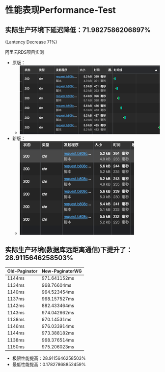 # 性能表现Performance-Test

## 实际生产环境下延迟降低：71.9827586206897%

(Lantency Decrease 71%)

阿里云RDS项目实测

- 原版：
    - ![img_1.png](img_1.png)
- 新版：
    - ![img.png](img.png)

## 实际生产环境(数据库远距离通信)下提升了：28.9115646258503%

| Old-Paginator | New-PaginatorWG |
|---------------|-----------------|
| 1144ms        | 971.641152ms    |          
| 1134ms        | 968.76604ms     |
| 1140ms        | 964.523454ms    |
| 1137ms        | 968.157527ms    |
| 1142ms        | 882.433464ms    |
| 1143ms        | 974.042662ms    |
| 1138ms        | 970.14531ms     |
| 1146ms        | 976.033914ms    |
| 1144ms        | 973.388182ms    |
| 1138ms        | 968.376514ms    |
| 1150ms        | 975.206023ms    |

- 极限性能提高：28.9115646258503%
- 最低性能提高：0.17827868852459%



